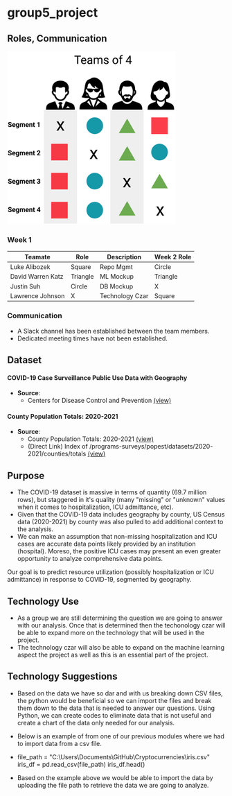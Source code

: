 # group5_project

## Roles, Communication

![](resources/role%20framework.png)

### Week 1
|Teamate          |Role    |Description      |Week 2 Role   |
|---              |---     |---              |---           |
|Luke Alibozek    |Square  |Repo Mgmt        |Circle        |
|David Warren Katz|Triangle|ML Mockup        |Triangle      |
|Justin Suh       |Circle  |DB Mockup        |X             |
|Lawrence Johnson |X       |Technology Czar  |Square        |

### Communication

- A Slack channel has been established between the team members. 
- Dedicated meeting times have not been established. 

## Dataset

#### COVID-19 Case Surveillance Public Use Data with Geography
- **Source**: 
  - Centers for Disease Control and Prevention [(view)](https://data.cdc.gov/Case-Surveillance/COVID-19-Case-Surveillance-Public-Use-Data-with-Ge/n8mc-b4w4)

#### County Population Totals: 2020-2021
- **Source**:
  - County Population Totals: 2020-2021 [(view)](https://www.census.gov/data/datasets/time-series/demo/popest/2020s-counties-total.html#par_textimage_70769902)
  - (Direct Link) Index of /programs-surveys/popest/datasets/2020-2021/counties/totals [(view)](https://www2.census.gov/programs-surveys/popest/datasets/2020-2021/counties/totals/)

## Purpose

- The COVID-19 dataset is massive in terms of quantity (69.7 million rows), but staggered in it's quality (many "missing" or "unknown" values when it comes to hospitalization, ICU admittance, etc). 
- Given that the COVID-19 data includes geography by county, US Census data (2020-2021) by county was also pulled to add additional context to the analysis.
- We can make an assumption that non-missing hospitalization and ICU cases are accurate data points likely provided by an institution (hospital). Moreso, the positive ICU cases may present an even greater opportunity to analyze comprehensive data points. 

Our goal is to predict resource utilization (possibly hospitalization or ICU admittance) in response to COVID-19, segmented by geography.

## Technology Use

- As a group we are still determining the question we are going to answer with our analysis. Once that is determined then the techonology czar will be able to expand more on the technology that will be used in the project.
- The technology czar will also be able to expand on the machine learning aspect the project as well as this is an essential part of the project.

## Technology Suggestions

- Based on the data we have so dar and with us breaking down CSV files, the python would be beneficial so we can import the files and break them down to the data that is needed to answer our questions. Using Python, we can create codes to eliminate data that is not useful and create a chart of the data only needed for our analysis. 

- Below is an example of from one of our previous modules where we had to import data from a csv file.
- file_path = "C:\\Users\Documents\GitHub\Cryptocurrencies\iris.csv"
iris_df = pd.read_csv(file_path)
iris_df.head()
- Based on the example above we would be able to import the data by uploading the file path to retrieve the data we are going to analyze.

